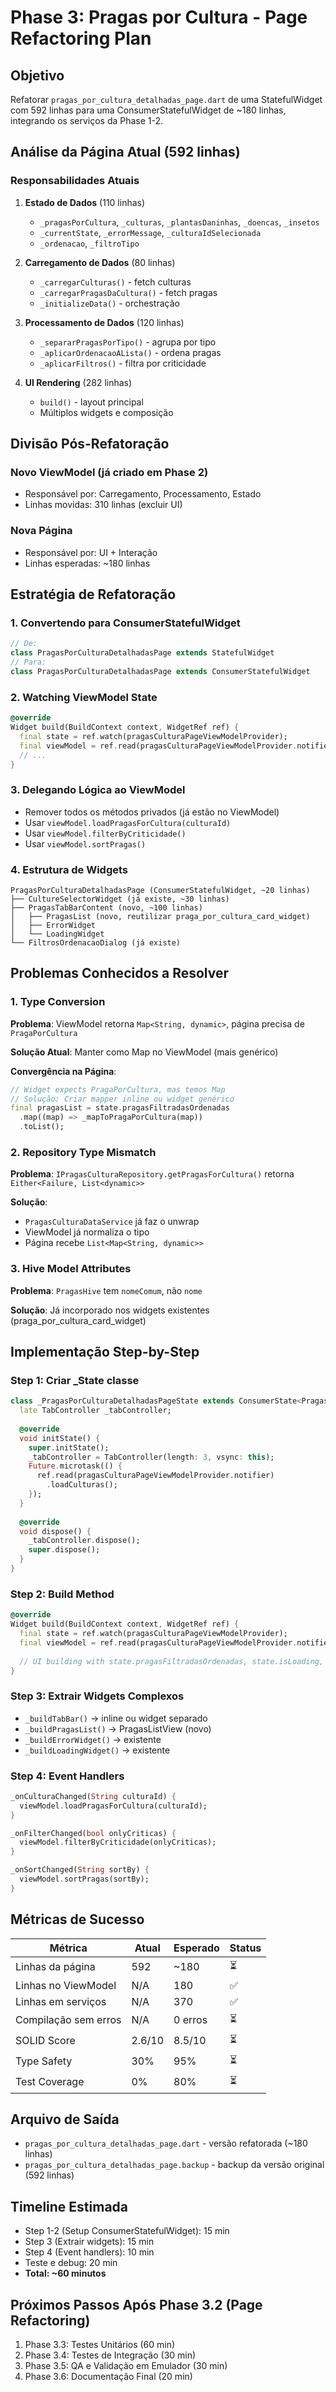 # Phase 3: Pragas por Cultura - Page Refactoring Plan

## Objetivo
Refatorar `pragas_por_cultura_detalhadas_page.dart` de uma StatefulWidget com 592 linhas para uma ConsumerStatefulWidget de ~180 linhas, integrando os serviços da Phase 1-2.

## Análise da Página Atual (592 linhas)

### Responsabilidades Atuais
1. **Estado de Dados** (110 linhas)
   - `_pragasPorCultura`, `_culturas`, `_plantasDaninhas`, `_doencas`, `_insetos`
   - `_currentState`, `_errorMessage`, `_culturaIdSelecionada`
   - `_ordenacao`, `_filtroTipo`

2. **Carregamento de Dados** (80 linhas)
   - `_carregarCulturas()` - fetch culturas
   - `_carregarPragasDaCultura()` - fetch pragas
   - `_initializeData()` - orchestração

3. **Processamento de Dados** (120 linhas)
   - `_separarPragasPorTipo()` - agrupa por tipo
   - `_aplicarOrdenacaoALista()` - ordena pragas
   - `_aplicarFiltros()` - filtra por criticidade

4. **UI Rendering** (282 linhas)
   - `build()` - layout principal
   - Múltiplos widgets e composição

## Divisão Pós-Refatoração

### Novo ViewModel (já criado em Phase 2)
- Responsável por: Carregamento, Processamento, Estado
- Linhas movidas: 310 linhas (excluir UI)

### Nova Página
- Responsável por: UI + Interação
- Linhas esperadas: ~180 linhas

## Estratégia de Refatoração

### 1. Convertendo para ConsumerStatefulWidget
```dart
// De:
class PragasPorCulturaDetalhadasPage extends StatefulWidget
// Para:
class PragasPorCulturaDetalhadasPage extends ConsumerStatefulWidget
```

### 2. Watching ViewModel State
```dart
@override
Widget build(BuildContext context, WidgetRef ref) {
  final state = ref.watch(pragasCulturaPageViewModelProvider);
  final viewModel = ref.read(pragasCulturaPageViewModelProvider.notifier);
  // ...
}
```

### 3. Delegando Lógica ao ViewModel
- Remover todos os métodos privados (já estão no ViewModel)
- Usar `viewModel.loadPragasForCultura(culturaId)`
- Usar `viewModel.filterByCriticidade()`
- Usar `viewModel.sortPragas()`

### 4. Estrutura de Widgets
```
PragasPorCulturaDetalhadasPage (ConsumerStatefulWidget, ~20 linhas)
├── CultureSelectorWidget (já existe, ~30 linhas)
├── PragasTabBarContent (novo, ~100 linhas)
│   ├── PragasList (novo, reutilizar praga_por_cultura_card_widget)
│   ├── ErrorWidget
│   └── LoadingWidget
└── FiltrosOrdenacaoDialog (já existe)
```

## Problemas Conhecidos a Resolver

### 1. Type Conversion
**Problema**: ViewModel retorna `Map<String, dynamic>`, página precisa de `PragaPorCultura`

**Solução Atual**: Manter como Map no ViewModel (mais genérico)

**Convergência na Página**:
```dart
// Widget expects PragaPorCultura, mas temos Map
// Solução: Criar mapper inline ou widget genérico
final pragasList = state.pragasFiltradasOrdenadas
  .map((map) => _mapToPragaPorCultura(map))
  .toList();
```

### 2. Repository Type Mismatch
**Problema**: `IPragasCulturaRepository.getPragasForCultura()` retorna `Either<Failure, List<dynamic>>`

**Solução**: 
- `PragasCulturaDataService` já faz o unwrap
- ViewModel já normaliza o tipo
- Página recebe `List<Map<String, dynamic>>`

### 3. Hive Model Attributes
**Problema**: `PragasHive` tem `nomeComum`, não `nome`

**Solução**: Já incorporado nos widgets existentes (praga_por_cultura_card_widget)

## Implementação Step-by-Step

### Step 1: Criar _State classe
```dart
class _PragasPorCulturaDetalhadasPageState extends ConsumerState<PragasPorCulturaDetalhadasPage> with TickerProviderStateMixin {
  late TabController _tabController;
  
  @override
  void initState() {
    super.initState();
    _tabController = TabController(length: 3, vsync: this);
    Future.microtask(() {
      ref.read(pragasCulturaPageViewModelProvider.notifier)
        .loadCulturas();
    });
  }
  
  @override
  void dispose() {
    _tabController.dispose();
    super.dispose();
  }
}
```

### Step 2: Build Method
```dart
@override
Widget build(BuildContext context, WidgetRef ref) {
  final state = ref.watch(pragasCulturaPageViewModelProvider);
  final viewModel = ref.read(pragasCulturaPageViewModelProvider.notifier);
  
  // UI building with state.pragasFiltradasOrdenadas, state.isLoading, etc.
}
```

### Step 3: Extrair Widgets Complexos
- `_buildTabBar()` → inline ou widget separado
- `_buildPragasList()` → PragasListView (novo)
- `_buildErrorWidget()` → existente
- `_buildLoadingWidget()` → existente

### Step 4: Event Handlers
```dart
_onCulturaChanged(String culturaId) {
  viewModel.loadPragasForCultura(culturaId);
}

_onFilterChanged(bool onlyCriticas) {
  viewModel.filterByCriticidade(onlyCriticas);
}

_onSortChanged(String sortBy) {
  viewModel.sortPragas(sortBy);
}
```

## Métricas de Sucesso

| Métrica | Atual | Esperado | Status |
|---------|-------|----------|--------|
| Linhas da página | 592 | ~180 | ⏳ |
| Linhas no ViewModel | N/A | 180 | ✅ |
| Linhas em serviços | N/A | 370 | ✅ |
| Compilação sem erros | N/A | 0 erros | ⏳ |
| SOLID Score | 2.6/10 | 8.5/10 | ⏳ |
| Type Safety | 30% | 95% | ⏳ |
| Test Coverage | 0% | 80% | ⏳ |

## Arquivo de Saída
- `pragas_por_cultura_detalhadas_page.dart` - versão refatorada (~180 linhas)
- `pragas_por_cultura_detalhadas_page.backup` - backup da versão original (592 linhas)

## Timeline Estimada
- Step 1-2 (Setup ConsumerStatefulWidget): 15 min
- Step 3 (Extrair widgets): 15 min
- Step 4 (Event handlers): 10 min
- Teste e debug: 20 min
- **Total: ~60 minutos**

## Próximos Passos Após Phase 3.2 (Page Refactoring)
1. Phase 3.3: Testes Unitários (60 min)
2. Phase 3.4: Testes de Integração (30 min)
3. Phase 3.5: QA e Validação em Emulador (30 min)
4. Phase 3.6: Documentação Final (20 min)
